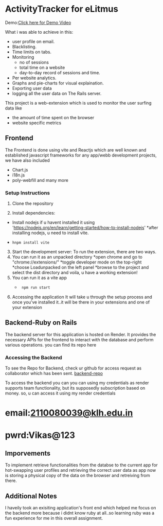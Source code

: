 # ActivityTracker for eLitmus
Demo:[Click here for Demo Video](https://www.youtube.com/watch?v=qX8c6iyBikU)

What i was able to achieve in this:
 * user profile on email.
 * Blacklisting.
 * Time limits on tabs.
 * Monitoring
    * no of sessions
    * total time on a website
    * day-to-day record of sessions and time.
 * Per website analytics.
 * Graphs and pie-charts for visual explaination.
 * Exporting user data
 * logging all the user data on The Rails server.

This project is a web-extension which is used to monitor the user surfing data like
  * the amount of time spent on the browser
  * website specific metrics

## Frontend
The Frontend is done using vite and Reactjs which are well known and established javascript frameworks for any app/webb development projects, we have also included 
  * Chart.js
  * i18n.js
  * poly-webfill
and many more
### Setup Instructions

1. Clone the repository

2. Install dependencies:
  * Install nodejs if u havent installed it using 'https://nodejs.org/en/learn/getting-started/how-to-install-nodejs'
  *after installing nodejs, u need to install vite.
  * ```bas
    hnpm install vite
    ```
3. Start the development server:
  To run the extension, there are two ways.
  1. You can run it as an unpacked directory
     *open chrome and go to "chrome://extensions/"
     *toggle developer mode on the top-right
     *choose Loadunpacked on the left panel
     *browse to the project and select the dist directory
     and voila, u have a working extension! 
  2. You can run it as a vite app
     * ```bash
        npm run start
        ```
4. Accessing the application
   It will take u through the setup process and once you've installed it..it will be there in your extensions and one of your extension

## Backend-Ruby on Rails

The backend server for this application is hosted on Render. It provides the necessary APIs for the frontend to interact with the database and perform various operations.
you can find its repo here

### Accessing the Backend

To see the Repo for Backend, check ur github for access request as collaborator which has been sent.
[backend-repo](https://github.com/MRxTIGERRICE/activity-tracker-v1)

To access the backend you can you can using my credentials as render supports team functionality, but its supposedly subscription based on money.
so, u can access it using my render credentials
# email:2110080039@klh.edu.in
# pwrd:Vikas@123

## Imporvements

 To implement retrieve functionalities from the databse to the current app for hot-swapping user profiles and retrieving the correct user data
 as app now is storing a physical copy of the data on the browser and retreiving from there.
 
## Additional Notes
I haveily took an exisiting application's front end which helped me focus on the backend more because i didnt know ruby at all..so learning ruby was a fun experience for me in this overall assignment.

